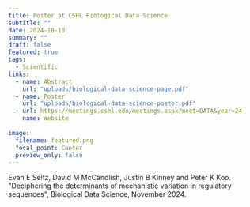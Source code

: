 ```yaml
---
title: Poster at CSHL Biological Data Science
subtitle: ""
date: 2024-10-10
summary: ""
draft: false
featured: true
tags:
  - Scientific
links:
  - name: Abstract
    url: "uploads/biological-data-science-page.pdf"
  - name: Poster
    url: "uploads/biological-data-science-poster.pdf"
  - url: https://meetings.cshl.edu/meetings.aspx?meet=DATA&year=24
    name: Website
    
image:
  filename: featured.png
  focal_point: Center
  preview_only: false
---
```


Evan E Seitz, David M McCandlish, Justin B Kinney and Peter K Koo. "Deciphering the determinants of mechanistic variation in
regulatory sequences", Biological Data Science, November 2024.
